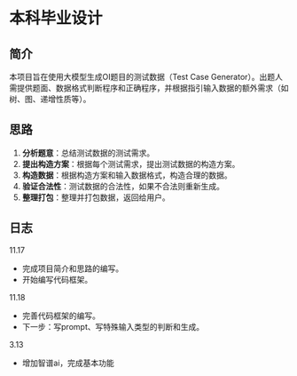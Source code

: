 # 本科毕业设计

## 简介
本项目旨在使用大模型生成OI题目的测试数据（Test Case Generator）。出题人需提供题面、数据格式判断程序和正确程序，并根据指引输入数据的额外需求（如树、图、递增性质等）。

## 思路
1. **分析题意**：总结测试数据的测试需求。
2. **提出构造方案**：根据每个测试需求，提出测试数据的构造方案。
3. **构造数据**：根据构造方案和输入数据格式，构造合理的数据。
4. **验证合法性**：测试数据的合法性，如果不合法则重新生成。
5. **整理打包**：整理并打包数据，返回给用户。

## 日志
11.17
- 完成项目简介和思路的编写。
- 开始编写代码框架。

11.18
- 完善代码框架的编写。
- 下一步：写prompt、写特殊输入类型的判断和生成。

3.13
- 增加智谱ai，完成基本功能